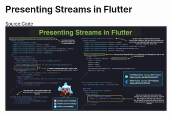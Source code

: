 # Presenting Streams in Flutter

[Source Code](presenting-streams-in-flutter.dart)
![](presenting-streams-in-flutter.jpg)
